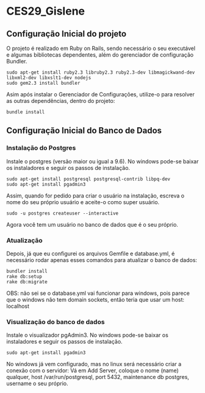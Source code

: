 # CES29_Gislene

## Configuração Inicial do projeto

O projeto é realizado em Ruby on Rails, sendo necessário o seu executável e algumas bibliotecas dependentes, além do gerenciador de configuração Bundler.

```
sudo apt-get install ruby2.3 libruby2.3 ruby2.3-dev libmagickwand-dev libxml2-dev libxslt1-dev nodejs
sudo gem2.3 install bundler
```

Asim após instalar o Gerenciador de Configurações, utilize-o para resolver as outras dependências, dentro do projeto:
```
bundle install
```

## Configuração Inicial do Banco de Dados

### Instalação do Postgres

Instale o postgres (versão maior ou igual a 9.6). No windows pode-se baixar os instaladores e seguir os passos de instalação.
```
sudo apt-get install postgresql postgresql-contrib libpq-dev
sudo apt-get install pgadmin3
```

Assim, quando for pedido para criar o usuário na instalação, escreva o nome do seu próprio usuário e aceite-o como super usuário.

```
sudo -u postgres createuser --interactive
```

Agora você tem um usuário no banco de dados que é o seu próprio.


### Atualização
Depois, já que eu configurei os arquivos Gemfile e database.yml, é necessário rodar apenas esses comandos para atualizar o banco de dados:
```
bundler install
rake db:setup
rake db:migrate
```
OBS: não sei se o database.yml vai funcionar para windows, pois parece que o windows não tem domain sockets, então teria que usar um host: localhost

### Visualização do banco de dados

Instale o visualizador pgAdmin3. No windows pode-se baixar os instaladores e seguir os passos de instalação.
```
sudo apt-get install pgadmin3
```

No windows já vem configurado, mas no linux será necessário criar a conexão com o servidor:
Vá em Add Server, coloque o nome (name) qualquer, host /var/run/postgresql, port 5432, maintenance db postgres, username o seu próprio.

